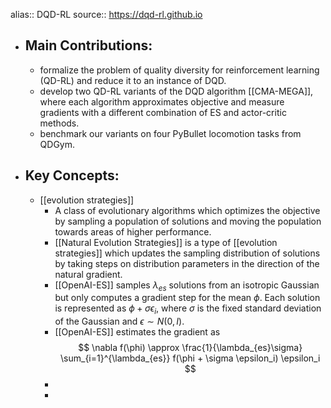 alias:: DQD-RL
source:: https://dqd-rl.github.io

- ## Main Contributions:
	- formalize the problem of quality diversity for reinforcement learning (QD-RL) and
	  reduce it to an instance of DQD.
	- develop two QD-RL variants of the DQD algorithm [[CMA-MEGA]], where each algorithm approximates objective and measure gradients with a different combination of ES and actor-critic methods.
	- benchmark our variants on four PyBullet locomotion tasks from QDGym.
- ## Key Concepts:
	- [[evolution strategies]]
		- A class of evolutionary algorithms which optimizes the objective by sampling a population of solutions and moving the population towards areas of higher performance.
		- [[Natural Evolution Strategies]] is a type of [[evolution strategies]] which updates the sampling distribution of solutions by taking steps on distribution parameters in the direction of the natural gradient.
		- [[OpenAI-ES]] samples $\lambda_{es}$ solutions from an isotropic Gaussian but only computes a gradient step for the mean $\phi$. Each solution is represented as $\phi + \sigma \epsilon_i$, where $\sigma$ is the fixed standard deviation of the Gaussian and $\epsilon \sim N(0,I)$.
		- [[OpenAI-ES]] estimates the gradient as
		  $$
		  \nabla f(\phi) \approx \frac{1}{\lambda_{es}\sigma} \sum_{i=1}^{\lambda_{es}} f(\phi + \sigma \epsilon_i) \epsilon_i
		  $$
		-
		-